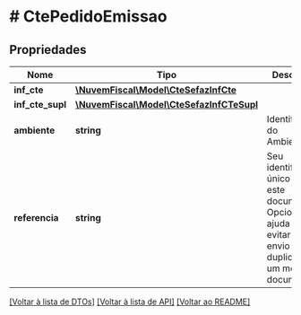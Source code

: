 # # CtePedidoEmissao

## Propriedades

Nome | Tipo | Descrição | Comentários
------------ | ------------- | ------------- | -------------
**inf_cte** | [**\NuvemFiscal\Model\CteSefazInfCte**](CteSefazInfCte.md) |  |
**inf_cte_supl** | [**\NuvemFiscal\Model\CteSefazInfCTeSupl**](CteSefazInfCTeSupl.md) |  | [optional]
**ambiente** | **string** | Identificação do Ambiente. |
**referencia** | **string** | Seu identificador único para este documento. Opcional, ajuda a evitar o envio duplicado de um mesmo documento. | [optional]

[[Voltar à lista de DTOs]](../../README.md#models) [[Voltar à lista de API]](../../README.md#endpoints) [[Voltar ao README]](../../README.md)
